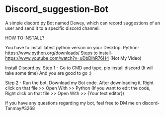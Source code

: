 # Discord_suggestion-Bot

A simple discord.py Bot named Dewey, which can record suggestions of an user and send it to a specific discord channel.

HOW TO INSTALL?

You have to install latest python verson on your Desktop.
Python- https://www.python.org/downloads/
Steps to install- https://www.youtube.com/watch?v=uDbDIhR76H4 (Not My Video)

Install Discord.py. Step 1 - Go to CMD and type, pip install discord (It will take some time) And you are good to go :)

Step 2 - Run the bot. Download my Bot code. After downloading it, Right click on that file >> Open With >> Python (If you want to edit the code, Right click on that file >> Open With >> {Your text editor})

If you have any questions regarding my bot, feel free to DM me on discord- Tanmay#3268
